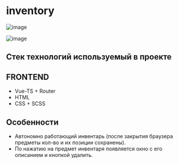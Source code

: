 # inventory

![image](https://user-images.githubusercontent.com/75541723/208128196-72e4ef69-2cc3-4f61-80de-1824ba1247fb.png)

![image](https://user-images.githubusercontent.com/75541723/208127674-cec0c486-4935-4603-adbb-1c194495a1cd.png)


## Стек технологий используемый в проекте

## FRONTEND
- Vue-TS + Router
- HTML
- CSS + SCSS

## Особенности
- Автономно работающий инвентарь (после закрытия браузера предметы кол-во и их позиции сохранены).
- По нажатию на предмет инвентаря появляется окно с его описанием и кнопкой удалить.

